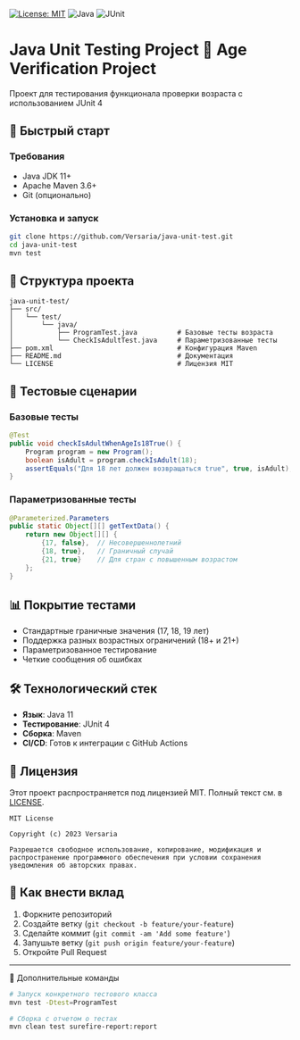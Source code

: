 [![License: MIT](https://img.shields.io/badge/License-MIT-yellow.svg)](https://opensource.org/licenses/MIT)
![Java](https://img.shields.io/badge/Java-11%2B-blue)
![JUnit](https://img.shields.io/badge/JUnit-4-red)

# Java Unit Testing Project 🧪 Age Verification Project

Проект для тестирования функционала проверки возраста с использованием JUnit 4

## 🚀 Быстрый старт

### Требования
- Java JDK 11+
- Apache Maven 3.6+
- Git (опционально)

### Установка и запуск
```bash
git clone https://github.com/Versaria/java-unit-test.git
cd java-unit-test
mvn test
```

## 📂 Структура проекта
```
java-unit-test/
├── src/
│   └── test/
│       └── java/
│           ├── ProgramTest.java          # Базовые тесты возраста
│           └── CheckIsAdultTest.java     # Параметризованные тесты
├── pom.xml                               # Конфигурация Maven
├── README.md                             # Документация
└── LICENSE                               # Лицензия MIT
```

## 🧪 Тестовые сценарии

### Базовые тесты
```java
@Test
public void checkIsAdultWhenAgeIs18True() {
    Program program = new Program();
    boolean isAdult = program.checkIsAdult(18);
    assertEquals("Для 18 лет должен возвращаться true", true, isAdult);
}
```

### Параметризованные тесты
```java
@Parameterized.Parameters
public static Object[][] getTextData() {
    return new Object[][] {
        {17, false},  // Несовершеннолетний
        {18, true},   // Граничный случай
        {21, true}    // Для стран с повышенным возрастом
    };
}
```

## 📊 Покрытие тестами
- Стандартные граничные значения (17, 18, 19 лет)
- Поддержка разных возрастных ограничений (18+ и 21+)
- Параметризованное тестирование
- Четкие сообщения об ошибках

## 🛠 Технологический стек
- **Язык**: Java 11
- **Тестирование**: JUnit 4
- **Сборка**: Maven
- **CI/CD**: Готов к интеграции с GitHub Actions

## 📜 Лицензия
Этот проект распространяется под лицензией MIT. Полный текст см. в [LICENSE](LICENSE).
```text
MIT License

Copyright (c) 2023 Versaria

Разрешается свободное использование, копирование, модификация и 
распространение программного обеспечения при условии сохранения 
уведомления об авторских правах.
```

## 🤝 Как внести вклад
1. Форкните репозиторий
2. Создайте ветку (`git checkout -b feature/your-feature`)
3. Сделайте коммит (`git commit -am 'Add some feature'`)
4. Запушьте ветку (`git push origin feature/your-feature`)
5. Откройте Pull Request

---
🔧 Дополнительные команды
```bash
# Запуск конкретного тестового класса
mvn test -Dtest=ProgramTest

# Сборка с отчетом о тестах
mvn clean test surefire-report:report
```
